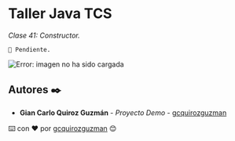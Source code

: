 # Taller Java TCS

_Clase 41: Constructor._

```
📢 Pendiente.
```

![Error: imagen no ha sido cargada](https://github.com/gcquirozguzman/java-tcs-202001/blob/Clase-4/imagenes/pagina_4_1.png)

## Autores ✒️

* **Gian Carlo Quiroz Guzmán** - *Proyecto Demo* - [gcquirozguzman](https://github.com/gcquirozguzman)



⌨️ con ❤️ por [gcquirozguzman](https://github.com/gcquirozguzman) 😊
